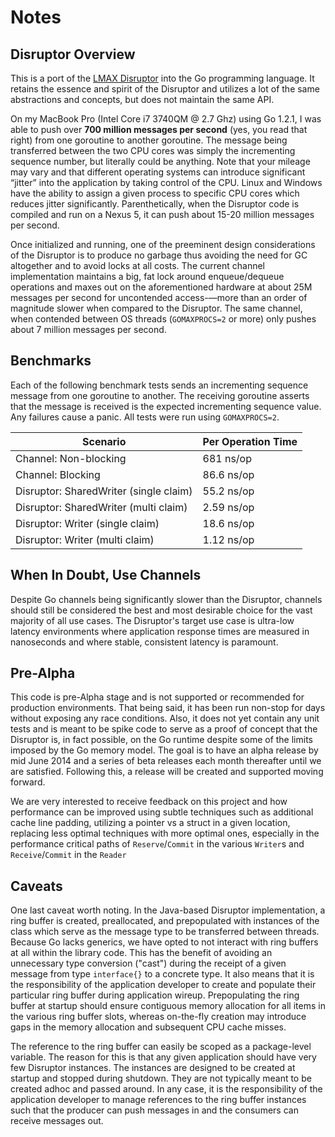 Notes
=====

Disruptor Overview
----------------------------

This is a port of the [LMAX Disruptor](https://github.com/LMAX-Exchange/disruptor) into the Go programming language. It retains the essence and spirit of the Disruptor and utilizes a lot of the same abstractions and concepts, but does not maintain the same API.

On my MacBook Pro (Intel Core i7 3740QM @ 2.7 Ghz) using Go 1.2.1, I was able to push over **700 million messages per second** (yes, you read that right) from one goroutine to another goroutine. The message being transferred between the two CPU cores was simply the incrementing sequence number, but literally could be anything. Note that your mileage may vary and that different operating systems can introduce significant “jitter” into the application by taking control of the CPU. Linux and Windows have the ability to assign a given process to specific CPU cores which reduces jitter significantly.  Parenthetically, when the Disruptor code is compiled and run on a Nexus 5, it can push about 15-20 million messages per second.

Once initialized and running, one of the preeminent design considerations of the Disruptor is to produce no garbage thus avoiding the need for GC altogether and to avoid locks at all costs. The current channel implementation maintains a big, fat lock around enqueue/dequeue operations and maxes out on the aforementioned hardware at about 25M messages per second for uncontended access-—more than an order of magnitude slower when compared to the Disruptor.  The same channel, when contended between OS threads (`GOMAXPROCS=2` or more) only pushes about 7 million messages per second.

Benchmarks
----------------------------
Each of the following benchmark tests sends an incrementing sequence message from one goroutine to another. The receiving goroutine asserts that the message is received is the expected incrementing sequence value. Any failures cause a panic. All tests were run using `GOMAXPROCS=2`.

Scenario | Per Operation Time
-------- | ------------------ 
Channel: Non-blocking | 681 ns/op
Channel: Blocking | 86.6 ns/op|
Disruptor: SharedWriter (single claim)	| 55.2 ns/op
Disruptor: SharedWriter (multi claim)	| 2.59 ns/op
Disruptor: Writer (single claim) | 18.6 ns/op
Disruptor: Writer (multi claim) | 1.12 ns/op


When In Doubt, Use Channels
----------------------------
Despite Go channels being significantly slower than the Disruptor, channels should still be considered the best and most desirable choice for the vast majority of all use cases. The Disruptor's target use case is ultra-low latency environments where application response times are measured in nanoseconds and where stable, consistent latency is paramount.

Pre-Alpha
---------
This code is pre-Alpha stage and is not supported or recommended for production environments. That being said, it has been run non-stop for days without exposing any race conditions. Also, it does not yet contain any unit tests and is meant to be spike code to serve as a proof of concept that the Disruptor is, in fact possible, on the Go runtime despite some of the limits imposed by the Go memory model. The goal is to have an alpha release by mid June 2014 and a series of beta releases each month thereafter until we are satisfied. Following this, a release will be created and supported moving forward.

We are very interested to receive feedback on this project and how performance can be improved using subtle techniques such as additional cache line padding, utilizing a pointer vs a struct in a given location, replacing less optimal techniques with more optimal ones, especially in the performance critical paths of `Reserve`/`Commit` in the various `Writer`s and `Receive`/`Commit` in the `Reader`

Caveats
-------
One last caveat worth noting.  In the Java-based Disruptor implementation, a ring buffer is created,  preallocated, and prepopulated with instances of the class which serve as the message type to be transferred between threads.  Because Go lacks generics, we have opted to not interact with ring buffers at all within the library code. This has the benefit of avoiding an unnecessary type conversion ("cast") during the receipt of a given message from type `interface{}` to a concrete type.  It also means that it is the responsibility of the application developer to create and populate their particular ring buffer during application wireup. Prepopulating the ring buffer at startup should ensure contiguous memory allocation for all items in the various ring buffer slots, whereas on-the-fly creation may introduce gaps in the memory allocation and subsequent CPU cache misses.

The reference to the ring buffer can easily be scoped as a package-level variable. The reason for this is that any given application should have very few Disruptor instances. The instances are designed to be created at startup and stopped during shutdown. They are not typically meant to be created adhoc and passed around. In any case, it is the responsibility of the application developer to manage references to the ring buffer instances such that the producer can push messages in and the consumers can receive messages out.